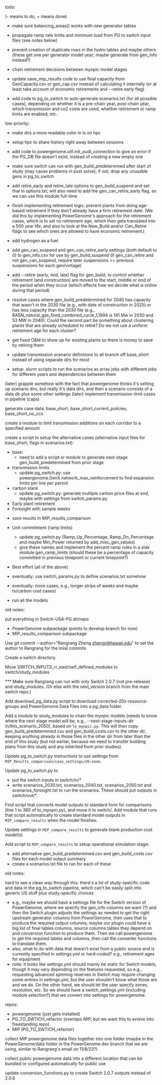 todo:

(- means to do, + means done)

- make sure balancing_areas() works with new generator tables

- propagate ramp rate limits and minimum load from PG to switch input files (see notes below)

- prevent creation of duplicate rows in the hydro tables and maybe others (these get one per generator model year; maybe generate from gen_info instead?)

- chain retirement decisions between myopic model stages

- update save_mip_results code to use final capacity from GenCapacity.csv or gen_cap.csv instead of calculating it internally (or at least take account of economic retirements and --retire early flag)

- add code to pg_to_switch to auto-generate scenarios.txt (for all possible cases), depending on whether it is a pre-chain year, post-chain year, which transmission and co2 costs are used, whether retirement or ramp limits are enabled, etc.

low-priority:

- make dirs a more readable color in ls on hpc

- setup hpc to share history right away between sessions

- add code to powergenome.util.init_pudl_connection to give an error if the PG_DB file doesn't exist, instead of creating a new empty one



+ make sure switch can run with gen_build_predetermined after start of study (may cause problems in post solve); if not, drop any unusable gens in pg_to_switch

+ add retire_early and retire_late options to gen_build_suspend and set that in options.txt; will also need to add the gen_can_retire_early flag, so we can use this module full-time

+ finish implementing retirement logic: prevent plants from doing age-based retirement if they don't already
  have a firm retirement date. (We did this by implementing PowerGenome's approach for the retirement cases,
  which is to set no retirement age, which then gets translated into a 500 year life, and also to look at
  the New_Build and/or Can_Retire flags to see which ones are allowed to have economic retirement.)

+ add hydrogen as a fuel

+ add gen_can_suspend and gen_can_retire_early settings (both default to 0) to gen_info.csv for use by gen_build_suspend (if gen_can_retire and not gen_can_suspend, require later suspensions >= previous suspensions for each gen/vintage)

+ add --retire {early, mid, late} flag for gen_build, to control whether
  retirement (and construction) are moved to the start, middle or end of the
  period when they occur (which affects how we decide what is online during that
  period)

+ resolve cases where gen_build_predetermined for 2040 has capacity that wasn't in the 2030 file (e.g., with date of construction in 2025) or has less capacity than the 2030 file (e.g., BASN_natural_gas_fired_combined_cycle_1,1994 is 141 Mw in 2030 and 53 MW in 2040). Could the second part be something about clustering plants that are already scheduled to retire? Do we not use a uniform retirement age for each cluster?
+ get fixed O&M to show up for existing plants so there is money to save by retiring them
+ update transmission scenario definitions to all branch off base_short instead of using separate dirs for most

+ setup .slurm scripts to run the scenarios as array jobs with different jobs
  for different years and dependencies between them

(later) grapple somehow with the fact that powergenome thinks it's setting up scenario dirs, but really it's data dirs, and then a scenario consists of a data dir plus some other settings
(later) implement transmission-limit cases in pipeline (caps)

generate case data: base_short, base_short_current_policies, base_short_no_ccs


create a module to limit transmission additions on each corridor to a specified amount

create a script to setup the alternative cases (alternative input files for base_short; flags in scenarios.txt):
+ base:
  + need to add a script or module to generate next-stage gen_build_predetermined from prior stage
+ transmission limits
  + update pg_switch.py: use powergenome.GenX.network_max_reinforcement to find expansion limits per line per period
+ carbon slack
  + update pg_switch.py: generate multiple carbon price files at end, maybe with settings from switch_params.py
+ Early plant retirement​
+ Foresight with sample weeks​
- save results in MIP_results_comparison

- Unit commitment​ (ramp limits)
  - update pg_switch.py (Ramp_Up_Percentage, Ramp_Dn_Percentage and maybe Min_Power returned by add_misc_gen_values)
  - give these names and implement the percent ramp rules in a side module
    gen_ramp_limits (should these be a percentage of capacity committed in previous
    timepoint or current timepoint?)


- Best effort​ (all of the above)

- eventually: use switch_params.py to define scenarios.txt somehow

- eventually: more cases, e.g., longer strips of weeks and maybe tx/carbon cost cases)

+ run all the models


old notes:

put everything in Switch-USA-PG dir/repo
- PowerGenome subpackage (points to develop branch for now)
- MIP_results_comparison subpackage

Use git commit --author="Rangrang Zheng <zhengr@hawaii.edu>" to set the author to Rangrang for the iniial commits

Create a switch directory.

Move SWITCH_INPUTS_rr_east/self_defined_modules to switch/study_modules

*** Make sure Rangrang can run with only Switch 2.0.7 (not pre-release) and study_modules. (Or else with the next_version branch from the main switch repo.)

Add download_pg_data.py script to download corrected-20z-resource-groups and PowerGenome Data Files into a pg_data folder.

Add a module to study_modules to chain the myopic models (needs to know where
the next stage model will be, e.g., --next-stage-inputs-dir
in/this_scenario_2050), based on `to_myopic.py`. This will then copy
gen_build_predetermined.csv and gen_build_costs.csv to the other dir, keeping
anything already in those files in the other dir from later than the end of this
study (but not earlier, because we need to transfer building plans from this
study and any inherited from prior studies).

Update pg_to_switch.py instructions to use settings from `MIP_Results_comparison/case_settings/26-zone`.

Update pg_to_switch.py to
- put the switch inputs in switch/in/*
- write scenarios_2030.txt, scenarios_2040.txt, scenarios_2050.txt and scenarios_foresight.txt to run the scenarios. These should put outputs in switch/out/*.

Find script that converts model outputs to standard form for comparisons (line 1
to 380 of to_myopic.py), and move it to switch/. Add module that runs that
script automatically to create standard model outputs in `MIP_compare_results`
when the model finishes.

Update settings in `MIP_compare_results` to generate blank production cost
model(s)

Add script to `MIP_compare_results` to setup operational simulation stage:

  - add alternative gen_build_predetermined.csv and gen_build_costs.csv files
    for each model output summary
  - create a scenarios.txt file to run for each of these





old notes:

hard to see a clean way through this: there's a lot of study-specific code and data
in the pg_to_switch pipeline, which can't be easily split into generic US stuff
plus study-specific choices
  - e.g., maybe we should have a settings file for the Switch version of
    PowerGenome, where we specify the gen_info columns we want (?) and then
    the Switch plugin adjusts the settings as needed to get the right upstream
    generator columns from PowerGenome, then uses that to produce the required
    output columns; maybe our plugin could have a big list of final
    tables.columns, source columns.tables they depend on and conversion
    function to produce them. Then we call powergenome to get the required
    tables and columns, then call the converter functions to translate them.
  - also, what to do with data that doesn't exist from a public source and is
    currently specified in settings.yml or hard-coded? e.g., retirement ages
    for equipment
  - note: it looks like settings.yml should mainly be static for Switch
    models, though it may vary depending on the features requested, so e.g.,
    requesting advanced spinning reserves in Switch may require changing some
    entries in settings.yml, but the user shouldn't know what those are and
    we do. On the other hand, we should let the user specify zones, resolution,
    etc. So we should have a switch_settings.yml (including module selection?)
    that we convert into settings for powergenome.


repos:
  - powergenome (just gets installed)
  - PG_TO_SWTICH_refactor (overlaps MIP, but we want this to evolve into freestanding repo)
  - MIP (PG_TO_SWTICH_refactor)



collect MIP powergenome data files together into one folder (maybe in the
PowerGenome/data folder in the PowerGenome dev branch that we are using,
similar to Rangrang's email on 11/8/23?)

collect public powergenome data into a different location that can be bundled
or configured automatically for public use

update conversion_functions.py to create Switch 2.0.7 outputs instead of 2.0.6

